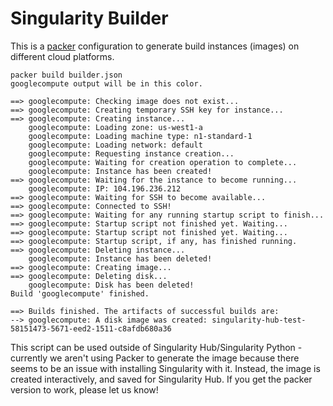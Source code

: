 # Singularity Builder
This is a [packer](https://www.packer.io/docs/command-line/build.html) configuration to generate build instances (images) on different cloud platforms. 


	packer build builder.json 
	googlecompute output will be in this color.

	==> googlecompute: Checking image does not exist...
	==> googlecompute: Creating temporary SSH key for instance...
	==> googlecompute: Creating instance...
	    googlecompute: Loading zone: us-west1-a
	    googlecompute: Loading machine type: n1-standard-1
	    googlecompute: Loading network: default
	    googlecompute: Requesting instance creation...
	    googlecompute: Waiting for creation operation to complete...
	    googlecompute: Instance has been created!
	==> googlecompute: Waiting for the instance to become running...
	    googlecompute: IP: 104.196.236.212
	==> googlecompute: Waiting for SSH to become available...
	==> googlecompute: Connected to SSH!
	==> googlecompute: Waiting for any running startup script to finish...
	==> googlecompute: Startup script not finished yet. Waiting...
	==> googlecompute: Startup script not finished yet. Waiting...
	==> googlecompute: Startup script, if any, has finished running.
	==> googlecompute: Deleting instance...
	    googlecompute: Instance has been deleted!
	==> googlecompute: Creating image...
	==> googlecompute: Deleting disk...
	    googlecompute: Disk has been deleted!
	Build 'googlecompute' finished.

	==> Builds finished. The artifacts of successful builds are:
	--> googlecompute: A disk image was created: singularity-hub-test-58151473-5671-eed2-1511-c8afdb680a36

This script can be used outside of Singularity Hub/Singularity Python - currently we aren't using Packer to generate the image because there seems to be an issue with installing Singularity with it. Instead, the image is created interactively, and saved for Singularity Hub. If you get the packer version to work, please let us know!

